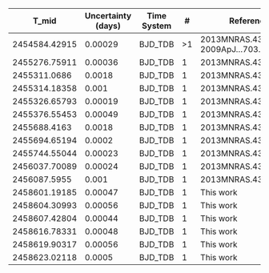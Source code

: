 |T_mid|Uncertainty (days)           |Time System|#                                            |Reference                           |
|-----|-----------------------------|-----------|---------------------------------------------|------------------------------------|
|2454584.42915|0.00029                      |BJD_TDB    |>1                                           |2013MNRAS.434.1300S; 2009ApJ…703..752L|
|2455276.75911|0.00036                      |BJD_TDB    |1                                            |2013MNRAS.434.1300S                 |
|2455311.0686|0.0018                       |BJD_TDB    |1                                            |2013MNRAS.434.1300S                 |
|2455314.18358|0.001                        |BJD_TDB    |1                                            |2013MNRAS.434.1300S                 |
|2455326.65793|0.00019                      |BJD_TDB    |1                                            |2013MNRAS.434.1300S                 |
|2455376.55453|0.00049                      |BJD_TDB    |1                                            |2013MNRAS.434.1300S                 |
|2455688.4163|0.0018                       |BJD_TDB    |1                                            |2013MNRAS.434.1300S                 |
|2455694.65194|0.0002                       |BJD_TDB    |1                                            |2013MNRAS.434.1300S                 |
|2455744.55044|0.00023                      |BJD_TDB    |1                                            |2013MNRAS.434.1300S                 |
|2456037.70089|0.00024                      |BJD_TDB    |1                                            |2013MNRAS.434.1300S                 |
|2456087.5955|0.001                        |BJD_TDB    |1                                            |2013MNRAS.434.1300S                 |
|2458601.19185|0.00047                      |BJD_TDB    |1                                            |This work                           |
|2458604.30993|0.00056                      |BJD_TDB    |1                                            |This work                           |
|2458607.42804|0.00044                      |BJD_TDB    |1                                            |This work                           |
|2458616.78331|0.00048                      |BJD_TDB    |1                                            |This work                           |
|2458619.90317|0.00056                      |BJD_TDB    |1                                            |This work                           |
|2458623.02118|0.0005                       |BJD_TDB    |1                                            |This work                           |

